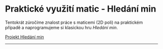 # Praktické využití matic - Hledání min

Tentokrát zúročíme znalost práce s maticemi (2D poli) na praktickém případě a naprogramujeme si klasickou hru *Hledání min*.

[Projekt Hledání min](https://github.com/PetrVobornik/prednasky/tree/master/ZakladyCs/05-HledaniMin/HledaniMin)

---
